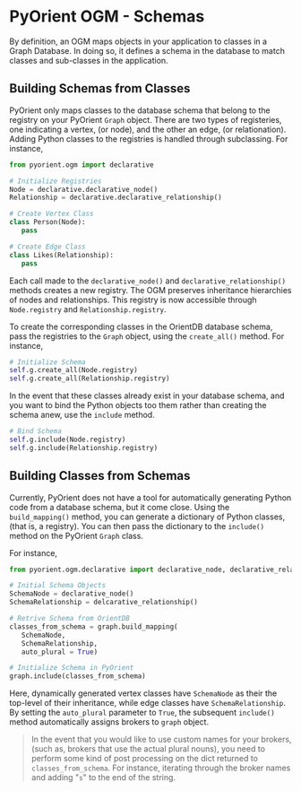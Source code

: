 # PyOrient OGM - Schemas

By definition, an OGM maps objects in your application to classes in a Graph Database.  In doing so, it defines a schema in the database to match classes and sub-classes in the application.

## Building Schemas from Classes

PyOrient only maps classes to the database schema that belong to the registry on your PyOrient `Graph` object.  There are two types of registeries, one indicating a vertex, (or node), and the other an edge, (or relationation).  Adding Python classes to the registries is handled through subclassing.  For instance, 

```py
from pyorient.ogm import declarative

# Initialize Registries
Node = declarative.declarative_node()
Relationship = declarative.declarative_relationship()

# Create Vertex Class
class Person(Node):
   pass

# Create Edge Class
class Likes(Relationship):
   pass
```

Each call made to the `declarative_node()` and `declarative_relationship()` methods creates a new registry.  The OGM preserves inheritance hierarchies of nodes and relationships.  This registry is now accessible through `Node.registry` and `Relationship.registry`.

To create the corresponding classes in the OrientDB database schema, pass the registries to the `Graph` object, using the `create_all()` method.  For instance,

```py
# Initialize Schema
self.g.create_all(Node.registry)
self.g.create_all(Relationship.registry)
```

In the event that these classes already exist in your database schema, and you want to bind the Python objects too them rather than creating the schema anew, use the `include` method.

```py
# Bind Schema
self.g.include(Node.registry)
self.g.include(Relationship.registry)
```

## Building Classes from Schemas

Currently, PyOrient does not have a tool for automatically generating Python code from a database schema, but it come close.  Using the `build_mapping()` method, you can generate a dictionary of Python classes, (that is, a registry).  You can then pass the dictionary to the `include()` method on the PyOrient `Graph` class.

For instance,

```py
from pyorient.ogm.declarative import declarative_node, declarative_relationship

# Initial Schema Objects
SchemaNode = declarative_node()
SchemaRelationship = delcarative_relationship()

# Retrive Schema from OrientDB
classes_from_schema = graph.build_mapping(
   SchemaNode,
   SchemaRelationship,
   auto_plural = True)

# Initialize Schema in PyOrient
graph.include(classes_from_schema)

```

Here, dynamically generated vertex classes have `SchemaNode` as their the top-level of their inheritance, while edge classes have `SchemaRelationship`.  By setting the `auto_plural` parameter to `True`, the subsequent `include()` method automatically assigns brokers to `graph` object.

>In the event that you would like to use custom names for your brokers, (such as, brokers that use the actual plural nouns), you need to perform some kind of post processing on the dict returned to `classes_from_schema`.  For instance, iterating through the broker names and adding "`s`" to the end of the string.




